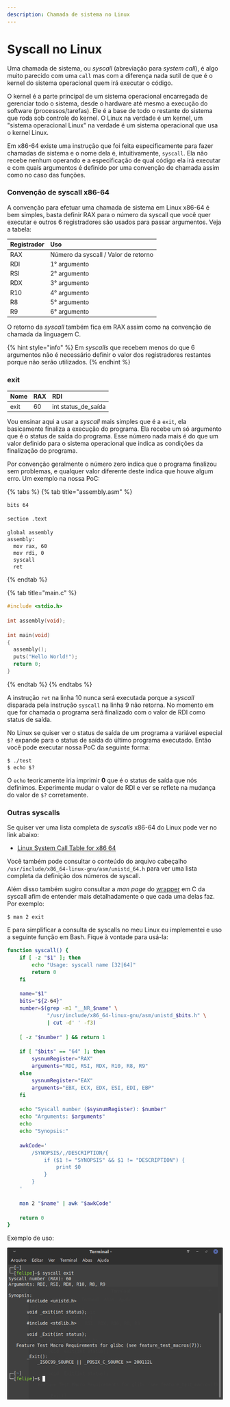 ```yaml
---
description: Chamada de sistema no Linux
---
```


# Syscall no Linux

Uma chamada de sistema, ou _syscall_ \(abreviação para _system call_\), é algo muito parecido com uma `call` mas com a diferença nada sutil de que é o kernel do sistema operacional quem irá executar o código.

O kernel é a parte principal de um sistema operacional encarregada de gerenciar todo o sistema, desde o hardware até mesmo a execução do software \(processos/tarefas\). Ele é a base de todo o restante do sistema que roda sob controle do kernel. O Linux na verdade é um kernel, um "sistema operacional Linux" na verdade é um sistema operacional que usa o kernel Linux.

Em x86-64 existe uma instrução que foi feita especificamente para fazer chamadas de sistema e o nome dela é, intuitivamente, `syscall`. Ela não recebe nenhum operando e a especificação de qual código ela irá executar e com quais argumentos é definido por uma convenção de chamada assim como no caso das funções.

### Convenção de syscall x86-64

A convenção para efetuar uma chamada de sistema em Linux x86-64 é bem simples, basta definir RAX para o número da syscall que você quer executar e outros 6 registradores são usados para passar argumentos. Veja a tabela:

| Registrador | Uso |
| :--- | :--- |
| RAX | Número da syscall / Valor de retorno |
| RDI | 1° argumento |
| RSI | 2° argumento |
| RDX | 3° argumento |
| R10 | 4° argumento |
| R8 | 5° argumento |
| R9 | 6° argumento |

O retorno da _syscall_ também fica em RAX assim como na convenção de chamada da linguagem C.

{% hint style="info" %}
Em _syscalls_ que recebem menos do que 6 argumentos não é necessário definir o valor dos registradores restantes porque não serão utilizados.
{% endhint %}

### exit

| Nome | RAX | RDI |
| :--- | :--- | :--- |
| exit | 60 | int status\_de\_saída |

Vou ensinar aqui a usar a _syscall_ mais simples que é a `exit`, ela basicamente finaliza a execução do programa. Ela recebe um só argumento que é o status de saída do programa. Esse número nada mais é do que um valor definido para o sistema operacional que indica as condições da finalização do programa.

Por convenção geralmente o número zero indica que o programa finalizou sem problemas, e qualquer valor diferente deste indica que houve algum erro. Um exemplo na nossa PoC:

{% tabs %}
{% tab title="assembly.asm" %}
```text
bits 64

section .text

global assembly
assembly:
  mov rax, 60
  mov rdi, 0
  syscall
  ret
```
{% endtab %}

{% tab title="main.c" %}
```c
#include <stdio.h>

int assembly(void);

int main(void)
{
  assembly();
  puts("Hello World!");
  return 0;
}
```
{% endtab %}
{% endtabs %}

A instrução `ret` na linha 10 nunca será executada porque a _syscall_ disparada pela instrução `syscall` na linha 9 não retorna. No momento em que for chamada o programa será finalizado com o valor de RDI como status de saída.

No Linux se quiser ver o status de saída de um programa a variável especial `$?` expande para o status de saída do último programa executado. Então você pode executar nossa PoC da seguinte forma:

```text
$ ./test
$ echo $?
```

O `echo` teoricamente iria imprimir **0** que é o status de saída que nós definimos. Experimente mudar o valor de RDI e ver se reflete na mudança do valor de  `$?` corretamente.

### Outras syscalls

Se quiser ver uma lista completa de _syscalls_ x86-64 do Linux pode ver no link abaixo:

* [Linux System Call Table for x86 64](https://blog.rchapman.org/posts/Linux_System_Call_Table_for_x86_64/)

Você também pode consultar o conteúdo do arquivo cabeçalho `/usr/include/x86_64-linux-gnu/asm/unistd_64.h` para ver uma lista completa da definição dos números de syscall.

Além disso também sugiro consultar a _man page_ do [wrapper](https://pt.wikipedia.org/wiki/Wrapper) em C da syscall afim de entender mais detalhadamente o que cada uma delas faz. Por exemplo:

```text
$ man 2 exit
```

E para simplificar a consulta de syscalls no meu Linux eu implementei e uso a seguinte função em Bash. Fique à vontade para usá-la:

```bash
function syscall() {
	if [ -z "$1" ]; then
		echo "Usage: syscall name [32|64]"
		return 0
	fi

	name="$1"
	bits="${2-64}"
	number=$(grep -m1 "__NR_$name" \
			 "/usr/include/x86_64-linux-gnu/asm/unistd_$bits.h" \
			 | cut -d' ' -f3)

	[ -z "$number" ] && return 1

	if [ "$bits" == "64" ]; then
		sysnumRegister="RAX"
		arguments="RDI, RSI, RDX, R10, R8, R9"
	else
		sysnumRegister="EAX"
		arguments="EBX, ECX, EDX, ESI, EDI, EBP"
	fi

	echo "Syscall number ($sysnumRegister): $number"
	echo "Arguments: $arguments"
	echo
	echo "Synopsis:"

	awkCode='
		/SYNOPSIS/,/DESCRIPTION/{
			if ($1 != "SYNOPSIS" && $1 != "DESCRIPTION") {
				print $0
			}
		}
	'

	man 2 "$name" | awk "$awkCode"

	return 0
}
```

Exemplo de uso:

![](../.gitbook/assets/image%20%285%29.png)


